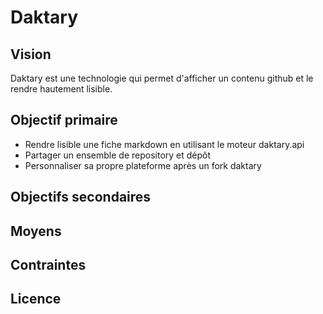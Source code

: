 Daktary
==================

Vision
------

Daktary est une technologie qui permet d'afficher un contenu github et le rendre hautement lisible.


Objectif primaire
-----------------

- Rendre lisible une fiche markdown en utilisant le moteur daktary.api
- Partager un ensemble de repository et dépôt
- Personnaliser sa propre plateforme après un fork daktary

Objectifs secondaires
---------------------

Moyens
------

Contraintes
-----------

Licence
-------
